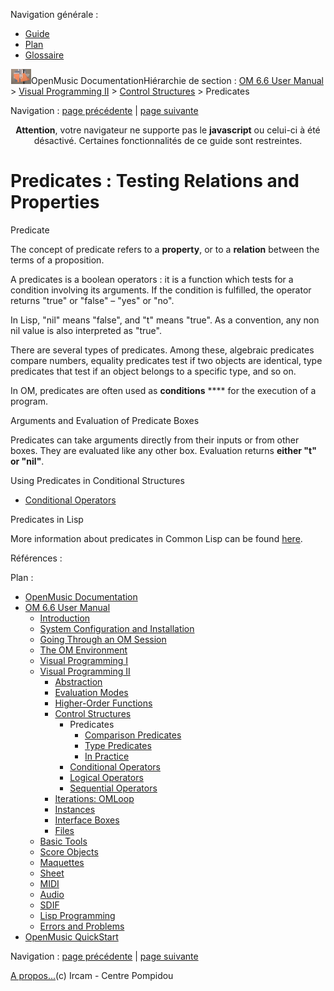 <div id="tplf" class="tplPage">

<div id="tplh">

<span class="hidden">Navigation générale : </span>

  - [<span>Guide</span>](OM-Documentation.md)
  - [<span>Plan</span>](OM-Documentation_1.md)
  - [<span>Glossaire</span>](OM-Documentation_2.md)

</div>

<div id="tplt">

![empty.gif](../tplRes/page/empty.gif)![logoom1.png](../res/logoom1.png)<span class="tplTi">OpenMusic
Documentation</span><span class="sw_outStack_navRoot"><span class="hidden">Hiérarchie
de section : </span>[<span>OM 6.6 User
Manual</span>](OM-User-Manual.md)<span class="stkSep"> \>
</span>[<span>Visual Programming
II</span>](AdvancedVisualProgramming.md)<span class="stkSep"> \>
</span>[<span>Control
Structures</span>](Control.md)<span class="stkSep"> \>
</span><span class="stkSel_yes"><span>Predicates</span></span></span>

</div>

<div class="tplNav">

<span class="hidden">Navigation : </span>[<span>page
précédente</span>](Control.md "page précédente(Control Structures)")<span class="hidden">
| </span>[<span>page
suivante</span>](PredComparison.md "page suivante(Comparison Predicates)")

</div>

<div id="tplc" class="tplc_out_yes">

<div style="text-align: center;">

**Attention**, votre navigateur ne supporte pas le **javascript** ou
celui-ci à été désactivé. Certaines fonctionnalités de ce guide sont
restreintes.

</div>

<div class="headCo">

# <span>Predicates : Testing Relations and Properties</span>

<div class="headCo_co">

<div>

<div class="def">

<div id="i0" class="dk_concept_def">

<div class="dk_definition_notion">

<div class="dk_definition_notion_ti">

<span>Predicate</span>

</div>

<div class="dk_definitionMeta_def">

The concept of predicate refers to a **property**, or to a **relation**
between the terms of a proposition.

A predicates is a boolean operators : it is a function which tests for a
condition involving its arguments. If the condition is fulfilled, the
operator returns "true" or "false" – "yes" or "no".

In Lisp, "nil" means "false", and "t" means "true". As a convention, any
non nil value is also interpreted as "true".

There are several types of predicates. Among these, algebraic predicates
compare numbers, equality predicates test if two objects are identical,
type predicates that test if an object belongs to a specific type, and
so on.

In OM, predicates are often used as ****conditions**** **** for the
execution of a program.

</div>

</div>

</div>

<div class="dk_concept_desc">

<div class="infobloc">

<div class="infobloc_ti">

<span>Arguments and Evaluation of Predicate Boxes</span>

</div>

<div class="txt">

Predicates can take arguments directly from their inputs or from other
boxes. They are evaluated like any other box. Evaluation returns
**either "t" or "nil"**.

</div>

<div class="linkSet">

<div class="linkSet_ti">

<span>Using Predicates in Conditional Structures</span>

</div>

<div class="linkUL">

  - [<span>Conditional Operators</span>](ConditionalOps.md)

</div>

</div>

</div>

</div>

</div>

<div class="bloc complement">

<div class="bloc_ti complement_ti">

<span>Predicates in Lisp</span>

</div>

<div class="txt">

More information about predicates in Common Lisp can be found
[<span>here</span>](http:/www.cs.cmu.edu/Groups/AI/html/cltl/clm/node69.md "http://www.cs.cmu.edu/Groups/AI/html/cltl/clm/node69.html (nouvelle fenêtre)").

</div>

</div>

</div>

</div>

</div>

<span class="hidden">Références : </span>

</div>

<div id="tplo" class="tplo_out_yes">

<div class="tplOTp">

<div class="tplOBm">

<div id="mnuFrm">

<span class="hidden">Plan :</span>

<div id="mnuFrmUp" onmouseout="menuScrollTiTask.fSpeed=0;" onmouseover="if(menuScrollTiTask.fSpeed&gt;=0) {menuScrollTiTask.fSpeed=-2; scTiLib.addTaskNow(menuScrollTiTask);}" onclick="menuScrollTiTask.fSpeed-=2;" style="display: none;">

<span id="mnuFrmUpLeft">[](#)</span><span id="mnuFrmUpCenter"></span><span id="mnuFrmUpRight"></span>

</div>

<div id="mnuScroll">

  - [<span>OpenMusic Documentation</span>](OM-Documentation.md)
  - [<span>OM 6.6 User Manual</span>](OM-User-Manual.md)
      - [<span>Introduction</span>](00-Sommaire.md)
      - [<span>System Configuration and
        Installation</span>](Installation.md)
      - [<span>Going Through an OM Session</span>](Goingthrough.md)
      - [<span>The OM Environment</span>](Environment.md)
      - [<span>Visual Programming I</span>](BasicVisualProgramming.md)
      - [<span>Visual Programming
        II</span>](AdvancedVisualProgramming.md)
          - [<span>Abstraction</span>](Abstraction.md)
          - [<span>Evaluation Modes</span>](EvalModes.md)
          - [<span>Higher-Order Functions</span>](HighOrder.md)
          - [<span>Control Structures</span>](Control.md)
              - <span id="i1" class="outLeftSel_yes"><span>Predicates</span></span>
                  - [<span>Comparison
                    Predicates</span>](PredComparison.md)
                  - [<span>Type Predicates</span>](PredTypes.md)
                  - [<span>In Practice</span>](PredExample.md)
              - [<span>Conditional Operators</span>](ConditionalOps.md)
              - [<span>Logical Operators</span>](Logical.md)
              - [<span>Sequential Operators</span>](Sequencial.md)
          - [<span>Iterations: OMLoop</span>](OMLoop.md)
          - [<span>Instances</span>](Instances.md)
          - [<span>Interface Boxes</span>](InterfaceBoxes.md)
          - [<span>Files</span>](Files.md)
      - [<span>Basic Tools</span>](BasicObjects.md)
      - [<span>Score Objects</span>](ScoreObjects.md)
      - [<span>Maquettes</span>](Maquettes.md)
      - [<span>Sheet</span>](Sheet.md)
      - [<span>MIDI</span>](MIDI.md)
      - [<span>Audio</span>](Audio.md)
      - [<span>SDIF</span>](SDIF.md)
      - [<span>Lisp Programming</span>](Lisp.md)
      - [<span>Errors and Problems</span>](errors.md)
  - [<span>OpenMusic QuickStart</span>](QuickStart-Chapters.md)

</div>

<div id="mnuFrmDown" onmouseout="menuScrollTiTask.fSpeed=0;" onmouseover="if(menuScrollTiTask.fSpeed&lt;=0) {menuScrollTiTask.fSpeed=2; scTiLib.addTaskNow(menuScrollTiTask);}" onclick="menuScrollTiTask.fSpeed+=2;" style="display: none;">

<span id="mnuFrmDownLeft">[](#)</span><span id="mnuFrmDownCenter"></span><span id="mnuFrmDownRight"></span>

</div>

</div>

</div>

</div>

</div>

<div class="tplNav">

<span class="hidden">Navigation : </span>[<span>page
précédente</span>](Control.md "page précédente(Control Structures)")<span class="hidden">
| </span>[<span>page
suivante</span>](PredComparison.md "page suivante(Comparison Predicates)")

</div>

<div id="tplb">

[<span>A propos...</span>](OM-Documentation_3.md)(c) Ircam - Centre
Pompidou

</div>

</div>
